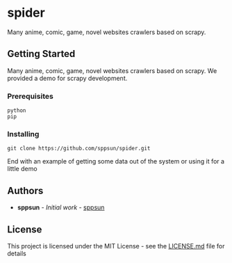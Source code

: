 # spider
Many anime, comic, game, novel websites crawlers based on scrapy.

## Getting Started

Many anime, comic, game, novel websites crawlers based on scrapy. We provided a demo for scrapy development.<br/>

### Prerequisites

```
python
pip
```

### Installing

```
git clone https://github.com/sppsun/spider.git
```

End with an example of getting some data out of the system or using it for a little demo


## Authors

* **sppsun** - *Initial work* - [sppsun](https://github.com/sppsun)

## License

This project is licensed under the MIT License - see the [LICENSE.md](LICENSE.md) file for details

